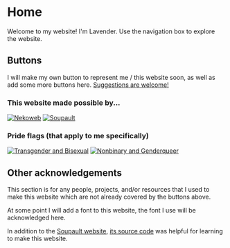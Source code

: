 # Home

Welcome to my website! I'm Lavender.
Use the navigation box to explore the website.

## Buttons

I will make my own button to represent me / this website soon,
as well as add some more buttons here. [Suggestions are welcome!](/contact)

### This website made possible by...

[![Nekoweb](/buttons/nekoweb.gif)](https://nekoweb.org)
[![Soupault](/buttons/soupault.png)](https://soupault.app)

### Pride flags (that apply to me specifically)

[![Transgender and Bisexual](/buttons/transbi.png)](https://badge.les.bi)
[![Nonbinary and Genderqueer](/buttons/enbyqueer.png)](https://badge.les.bi)

## Other acknowledgements

This section is for any people, projects, and/or resources that I used to make
this website which are not already covered by the buttons above.

At some point I will add a font to this website,
the font I use will be acknowledged here.

In addition to the [Soupault website](https://soupault.app),
[its source code](https://github.com/PataphysicalSociety/soupault.app)
was helpful for learning to make this website.
